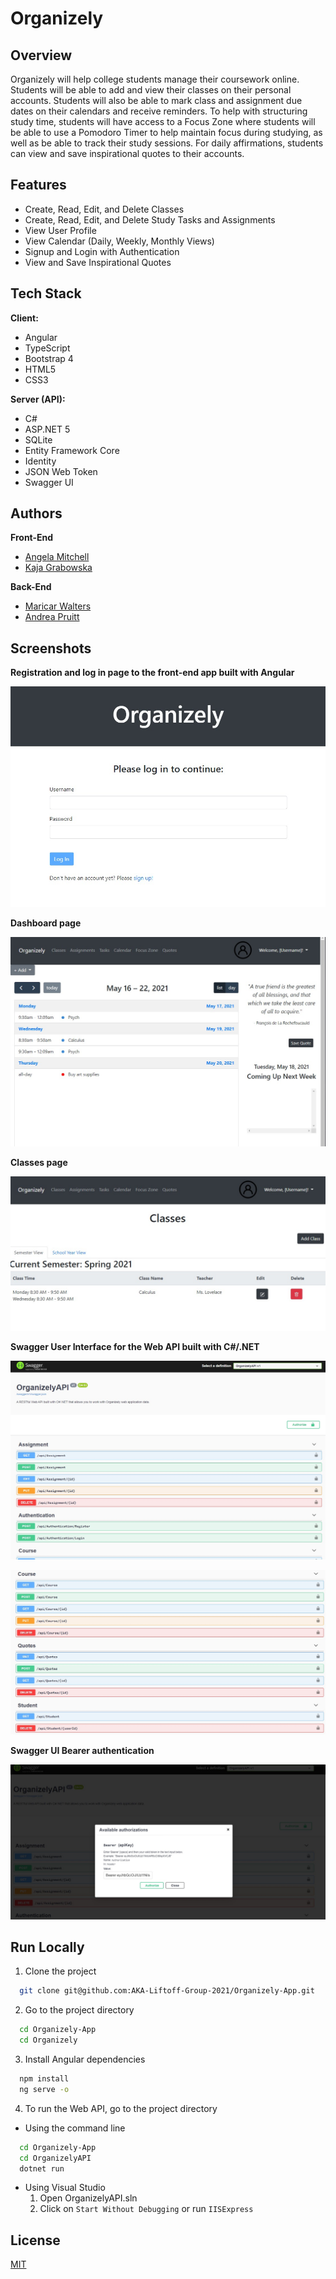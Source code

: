 # Organizely

## Overview

Organizely will help college students manage their coursework online. Students will be able to add and view their classes on their personal accounts. Students will also be able to mark class and assignment due dates on their calendars and receive reminders. To help with structuring study time, students will have access to a Focus Zone where students will be able to use a Pomodoro Timer to help maintain focus during studying, as well as be able to track their study sessions. For daily affirmations, students can view and save inspirational quotes to their accounts.


## Features

- Create, Read, Edit, and Delete Classes
- Create, Read, Edit, and Delete Study Tasks and Assignments
- View User Profile
- View Calendar (Daily, Weekly, Monthly Views)
- Signup and Login with Authentication
- View and Save Inspirational Quotes

  
## Tech Stack

**Client:**

- Angular
- TypeScript
- Bootstrap 4
- HTML5
- CSS3

**Server (API):** 

- C#
- ASP.NET 5
- SQLite
- Entity Framework Core
- Identity
- JSON Web Token
- Swagger UI


## Authors

**Front-End**

- [Angela Mitchell](https://github.com/amitchell05)
- [Kaja Grabowska](https://github.com/KajaGrabowska)

**Back-End**

- [Maricar Walters](https://github.com/mlwalters)
- [Andrea Pruitt](https://github.com/DreaP)



## Screenshots

**Registration and log in page to the front-end app built with Angular**

![Registration/login page](assets/Organizely_signup_login.jpg)

**Dashboard page**

![Organizely dashboard](assets/organizely_dashboard.jpg)



**Classes page**

![Classes page](assets/classes_view.jpg)



**Swagger User Interface for the Web API built with C#/.NET** 

![Web API ](assets/Web_API_SwaggerUI.jpg)

![Web API ](assets/Web_API_SwaggerUI2.jpg)



**Swagger UI Bearer authentication**

![Web API ](assets/Swagger_UI_Bearer_authentication.jpg)



## Run Locally

1. Clone the project

```bash
  git clone git@github.com:AKA-Liftoff-Group-2021/Organizely-App.git
```

2. Go to the project directory 

```bash
  cd Organizely-App
  cd Organizely
```

3. Install Angular dependencies

```bash
  npm install
  ng serve -o
```

4. To run the Web API, go to the project directory
- Using the command line
```bash
  cd Organizely-App
  cd OrganizelyAPI
  dotnet run
```
- Using Visual Studio
    1. Open OrganizelyAPI.sln
    2. Click on `Start Without Debugging` or run `IISExpress`


## License

[MIT](https://github.com/AKA-Liftoff-Group-2021/Organizely-App/blob/main/LICENSE)

  

